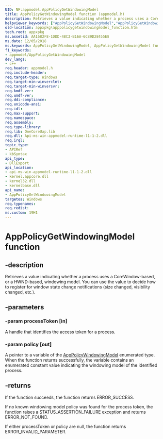 ```yaml
---
UID: NF:appmodel.AppPolicyGetWindowingModel
title: AppPolicyGetWindowingModel function (appmodel.h)
description: Retrieves a value indicating whether a process uses a CoreWindow-based, or a HWND-based, windowing model. You can use the value to decide how to register for window state change notifications (size changed, visibility changed, etc.).
helpviewer_keywords: ["AppPolicyGetWindowingModel","AppPolicyGetWindowingModel function [App packaging and management]","appmodel/AppPolicyGetWindowingModel","appxpkg.apppolicygetwindowingmodel_function"]
old-location: appxpkg\apppolicygetwindowingmodel_function.htm
tech.root: appxpkg
ms.assetid: AA1682F8-1DDD-48C3-B16A-6C89D28455E8
ms.date: 12/05/2018
ms.keywords: AppPolicyGetWindowingModel, AppPolicyGetWindowingModel function [App packaging and management], appmodel/AppPolicyGetWindowingModel, appxpkg.apppolicygetwindowingmodel_function
f1_keywords:
- appmodel/AppPolicyGetWindowingModel
dev_langs:
- c++
req.header: appmodel.h
req.include-header: 
req.target-type: Windows
req.target-min-winverclnt: 
req.target-min-winversvr: 
req.kmdf-ver: 
req.umdf-ver: 
req.ddi-compliance: 
req.unicode-ansi: 
req.idl: 
req.max-support: 
req.namespace: 
req.assembly: 
req.type-library: 
req.lib: OneCoreUap.lib
req.dll: Api-ms-win-appmodel-runtime-l1-1-2.dll
req.irql: 
topic_type:
- APIRef
- kbSyntax
api_type:
- DllExport
api_location:
- api-ms-win-appmodel-runtime-l1-1-2.dll
- kernel.appcore.dll
- kernel32.dll
- kernelbase.dll
api_name:
- AppPolicyGetWindowingModel
targetos: Windows
req.typenames: 
req.redist: 
ms.custom: 19H1
---
```


# AppPolicyGetWindowingModel function


## -description


Retrieves a value indicating whether a process uses a CoreWindow-based, or a HWND-based, windowing model. You can use the value to decide how to register for window state change notifications (size changed, visibility changed, etc.).


## -parameters




### -param processToken [in]

A handle that identifies the access token for a process.


### -param policy [out]

A pointer to a variable of the <a href="/windows/win32/api/appmodel/ne-appmodel-apppolicywindowingmodel">AppPolicyWindowingModel</a> enumerated type. When the function returns successfully, the variable contains an enumerated constant value indicating the windowing model of the identified process.


## -returns



If the function succeeds, the function returns ERROR_SUCCESS.

If no known windowing model policy was found for the process token, the function raises a STATUS_ASSERTION_FAILURE exception and returns ERROR_NOT_FOUND.

If either processToken or policy are null, the function returns ERROR_INVALID_PARAMETER.



